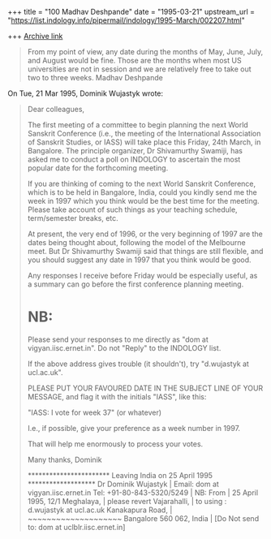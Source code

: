 +++
title = "100 Madhav Deshpande"
date = "1995-03-21"
upstream_url = "https://list.indology.info/pipermail/indology/1995-March/002207.html"

+++
[Archive link](https://list.indology.info/pipermail/indology/1995-March/002207.html)

>From my point of view, any date during the months of May, June, July, and 
August would be fine.  Those are the months when most US universities are 
not in session and we are relatively free to take out two to three weeks.
	Madhav Deshpande

On Tue, 21 Mar 1995, Dominik Wujastyk wrote:

> Dear colleagues,
> 
> The first meeting of a committee to begin planning the next World
> Sanskrit Conference (i.e., the meeting of the International Association of
> Sanskrit Studies, or IASS) will take place this Friday, 24th March, in
> Bangalore. The principle organizer, Dr Shivamurthy Swamiji, has asked me
> to conduct a poll on INDOLOGY to ascertain the most popular date for the
> forthcoming meeting.
> 
> If you are thinking of coming to the next World Sanskrit Conference,
> which is to be held in Bangalore, India, could you kindly send me the
> week in 1997 which you think would be the best time for the meeting.
> Please take account of such things as your teaching schedule,
> term/semester breaks, etc.
> 
> At present, the very end of 1996, or the very beginning of 1997 are the
> dates being thought about, following the model of the Melbourne meet.
> But Dr Shivamurthy Swamiji said that things are still flexible, and you
> should suggest any date in 1997 that you think would be good.
> 
> Any responses I receive before Friday would be especially useful, as
> a summary can go before the first conference planning meeting.
> 
> NB:
> ===
> Please send your responses to me directly as "dom at vigyan.iisc.ernet.in".
> Do not "Reply" to the INDOLOGY list.
> 
> If the above address gives trouble (it shouldn't), try "d.wujastyk at ucl.ac.uk".
> 
> PLEASE PUT YOUR FAVOURED DATE IN THE SUBJECT LINE OF YOUR MESSAGE, and
> flag it with the initials "IASS", like this:
> 
>   "IASS: I vote for week 37" (or whatever)
> 
> I.e., if possible, give your preference as a week number in 1997.
> 
> That will help me enormously to process your votes.
> 
> Many thanks,
> Dominik
> 
> *********************** Leaving India on 25 April 1995 *******************
> Dr Dominik Wujastyk          |            Email:   dom at vigyan.iisc.ernet.in
> Tel:   +91-80-843-5320/5249  |  NB: From
>                              |  25 April 1995,
> 12/1 Meghalaya,              |  please revert
> Vajarahalli,                 |  to using       :   d.wujastyk at ucl.ac.uk
> Kanakapura Road,             |                     ~~~~~~~~~~~~~~~~~~~~
> Bangalore 560 062, India     |  [Do Not send to:   dom at uclblr.iisc.ernet.in]
>  
> 





